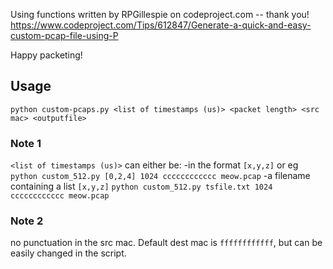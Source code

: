 Using functions written by RPGillespie on codeproject.com -- thank you!  
https://www.codeproject.com/Tips/612847/Generate-a-quick-and-easy-custom-pcap-file-using-P

Happy packeting!

## Usage

`python custom-pcaps.py <list of timestamps (us)> <packet length> <src mac> <outputfile>`  
  
### Note 1
   
`<list of timestamps (us)>` can either be:
-in the format `[x,y,z]` or
eg `python custom_512.py [0,2,4] 1024 cccccccccccc meow.pcap`
-a filename containing a list `[x,y,z]`
`python custom_512.py tsfile.txt 1024 cccccccccccc meow.pcap`

### Note 2
no punctuation in the src mac. Default dest mac is `ffffffffffff`, but can be easily changed in the script.
